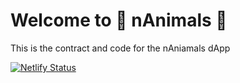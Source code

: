 # Welcome to 🐻 nAnimals 🐻

This is the contract and code for the nAniamals dApp

[![Netlify Status](https://api.netlify.com/api/v1/badges/89362195-c74a-4729-b96a-d05188716f59/deploy-status)](https://app.netlify.com/sites/vigilant-haibt-69c323/deploys)